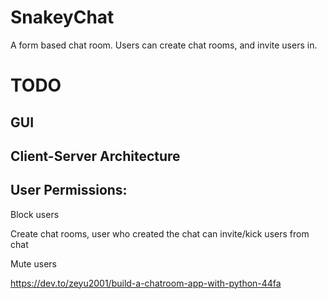 # SnakeyChat
A form based chat room. Users can create chat rooms, and invite users in. 

# TODO

## GUI

## Client-Server Architecture



## User Permissions:

Block users

Create chat rooms, user who created the chat can invite/kick users from chat

Mute users


https://dev.to/zeyu2001/build-a-chatroom-app-with-python-44fa
